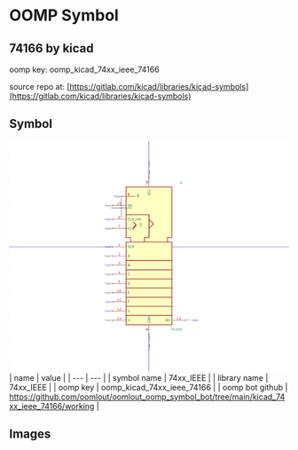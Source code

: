 # OOMP Symbol  
## 74166  by kicad  
  
oomp key: oomp_kicad_74xx_ieee_74166  
  
source repo at: [https://gitlab.com/kicad/libraries/kicad-symbols](https://gitlab.com/kicad/libraries/kicad-symbols)  
## Symbol  
  
[![working.png](working_600.png)](working.png)  
| name | value | 
| --- | --- | 
| symbol name | 74xx_IEEE | 
| library name | 74xx_IEEE | 
| oomp key | oomp_kicad_74xx_ieee_74166 | 
| oomp bot github | https://github.com/oomlout/oomlout_oomp_symbol_bot/tree/main/kicad_74xx_ieee_74166/working | 
## Images  
